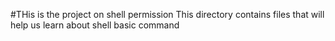 #THis is the project on shell permission
This directory contains files that will help us learn about shell basic command
